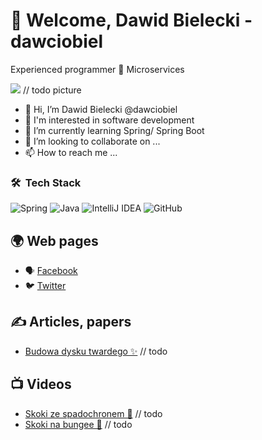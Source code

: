 # 👋 Welcome, Dawid Bielecki - dawciobiel

Experienced programmer 🔹 Microservices 

![](https://raw.githubusercontent.com/dawciobiel/dawciobiel/main/profile-picture.jpg) // todo picture

- 👋 Hi, I’m Dawid Bielecki @dawciobiel
- 👀 I'm interested in software development
- 🌱 I’m currently learning Spring/ Spring Boot
- 💞️ I’m looking to collaborate on ...
- 📫 How to reach me ...

### 🛠 &nbsp;Tech Stack

![Spring](https://img.shields.io/badge/spring-%236DB33F.svg?style=for-the-badge&logo=spring&logoColor=white)
![Java](https://img.shields.io/badge/java-%23ED8B00.svg?style=for-the-badge&logo=java&logoColor=white)
![IntelliJ IDEA](https://img.shields.io/badge/IntelliJIDEA-000000.svg?style=for-the-badge&logo=intellij-idea&logoColor=white)
![GitHub](https://img.shields.io/badge/github-%23121011.svg?style=for-the-badge&logo=github&logoColor=white)

[//]: # (![GraphQL]&#40;https://img.shields.io/badge/-GraphQL-E10098?style=for-the-badge&logo=graphql&logoColor=white&#41;)
[//]: # (![GitLab CI]&#40;https://img.shields.io/badge/GitLabCI-%23181717.svg?style=for-the-badge&logo=gitlab&logoColor=white&#41;)

## 🌍 Web pages 

- 🗣 [Facebook](https://www.facebook.com/dawciobiel)
- 🐦 [Twitter](https://twitter.com/przemekbykowski)

[//]: # (- 📫 [E-mail]&#40;mailto:no-spam&#40;@&#41;gmail.com&#41;)

[//]: # (- 🔴 [YouTube]&#40;https://www.youtube.com/channel/???&#41;)
[//]: # (- 🔗 [Linkedin]&#40;https://www.linkedin.com/in/dawciobiel/&#41;)


## ✍ Articles, papers

- [Budowa dysku twardego ✨️](https:///) // todo 

## 📺 Videos
- [Skoki ze spadochronem 🚀](https://youtu.be/) // todo
- [Skoki na bungee 🚀](https://youtu.be/) // todo

